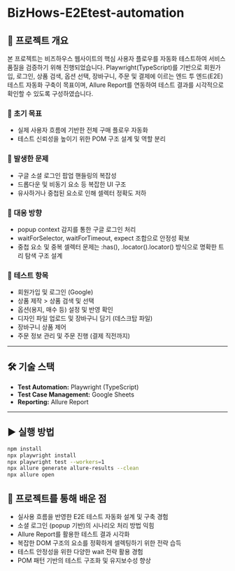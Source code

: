 # BizHows-E2Etest-automation 

## 📌 프로젝트 개요  
본 프로젝트는 비즈하우스 웹사이트의 핵심 사용자 플로우를 자동화 테스트하여 서비스 품질을 검증하기 위해 진행되었습니다.
Playwright(TypeScript)를 기반으로 회원가입, 로그인, 상품 검색, 옵션 선택, 장바구니, 주문 및 결제에 이르는 엔드 투 엔드(E2E) 테스트 자동화 구축이 목표이며,
Allure Report를 연동하여 테스트 결과를 시각적으로 확인할 수 있도록 구성하였습니다.

### 🔹 **초기 목표**  
- 실제 사용자 흐름에 기반한 전체 구매 플로우 자동화
- 테스트 신뢰성을 높이기 위한 POM 구조 설계 및 역할 분리

### 🔹 **발생한 문제**  
- 구글 소셜 로그인 팝업 핸들링의 복잡성
- 드롭다운 및 비동기 요소 등 복잡한 UI 구조
- 유사하거나 중첩된 요소로 인해 셀렉터 정확도 저하

### 🔹 **대응 방향**  
- popup context 감지를 통한 구글 로그인 처리
- waitForSelector, waitForTimeout, expect 조합으로 안정성 확보
- 중첩 요소 및 중복 셀렉터 문제는 :has(), .locator().locator() 방식으로 명확한 트리 탐색 구조 설계

### 🔹 **테스트 항목**  
- 회원가입 및 로그인 (Google)
- 상품 제작 > 상품 검색 및 선택
- 옵션(용지, 매수 등) 설정 및 반영 확인
- 디자인 파일 업로드 및 장바구니 담기 (데스크탑 파일)
- 장바구니 상품 제어
- 주문 정보 관리 및 주문 진행 (결제 직전까지)
---

## 🛠️ 기술 스택  
- **Test Automation:** Playwright (TypeScript)
- **Test Case Management:** Google Sheets  
- **Reporting:** Allure Report  

---

## ▶️ 실행 방법  

```sh
npm install
npx playwright install
npx playwright test --workers=1
npx allure generate allure-results --clean
npx allure open
```


## 📌 프로젝트를 통해 배운 점
- 실사용 흐름을 반영한 E2E 테스트 자동화 설계 및 구축 경험
- 소셜 로그인 (popup 기반)의 시나리오 처리 방법 익힘
- Allure Report를 활용한 테스트 결과 시각화
- 복잡한 DOM 구조의 요소를 정확하게 셀렉팅하기 위한 전략 습득
- 테스트 안정성을 위한 다양한 wait 전략 활용 경험
- POM 패턴 기반의 테스트 구조화 및 유지보수성 향상


